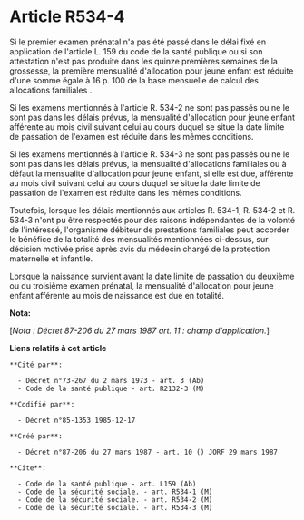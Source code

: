 # Article R534-4

Si le premier examen prénatal n'a pas été passé dans le délai fixé en application de l'article L. 159 du code de la santé
publique ou si son attestation n'est pas produite dans les quinze premières semaines de la grossesse, la première mensualité
d'allocation pour jeune enfant est réduite d'une somme égale à 16 p. 100 de la base mensuelle de calcul des allocations
familiales     . 

Si les examens mentionnés à l'article R. 534-2 ne sont pas passés ou ne le sont pas dans les délais prévus, la mensualité
d'allocation pour jeune enfant afférente au mois civil suivant celui au cours duquel se situe la date limite de passation de
l'examen est réduite dans les mêmes conditions. 

Si les examens mentionnés à l'article R. 534-3 ne sont pas passés ou ne le sont pas dans les délais prévus, la mensualité
d'allocations familiales ou à défaut la mensualité d'allocation pour jeune enfant, si elle est due, afférente au mois civil
suivant celui au cours duquel se situe la date limite de passation de l'examen est réduite dans les mêmes conditions. 

Toutefois, lorsque les délais mentionnés aux articles R. 534-1, R. 534-2 et R. 534-3 n'ont pu être respectés pour des raisons
indépendantes de la volonté de l'intéressé, l'organisme débiteur de prestations familiales peut accorder le bénéfice de la
totalité des mensualités mentionnées ci-dessus, sur décision motivée prise après avis du médecin chargé de la protection
maternelle et infantile. 

Lorsque la naissance survient avant la date limite de passation du deuxième ou du troisième examen prénatal, la mensualité
d'allocation pour jeune enfant afférente au mois de naissance est due en totalité.

**Nota:**

[*Nota : Décret 87-206 du 27 mars 1987 art. 11 : champ d'application.*]

**Liens relatifs à cet article**

	**Cité par**:

	  - Décret n°73-267 du 2 mars 1973 - art. 3 (Ab)
	  - Code de la santé publique - art. R2132-3 (M)

	**Codifié par**:

	  - Décret n°85-1353 1985-12-17

	**Créé par**:

	  - Décret n°87-206 du 27 mars 1987 - art. 10 () JORF 29 mars 1987

	**Cite**:

	  - Code de la santé publique - art. L159 (Ab)
	  - Code de la sécurité sociale. - art. R534-1 (M)
	  - Code de la sécurité sociale. - art. R534-2 (M)
	  - Code de la sécurité sociale. - art. R534-3 (M)

